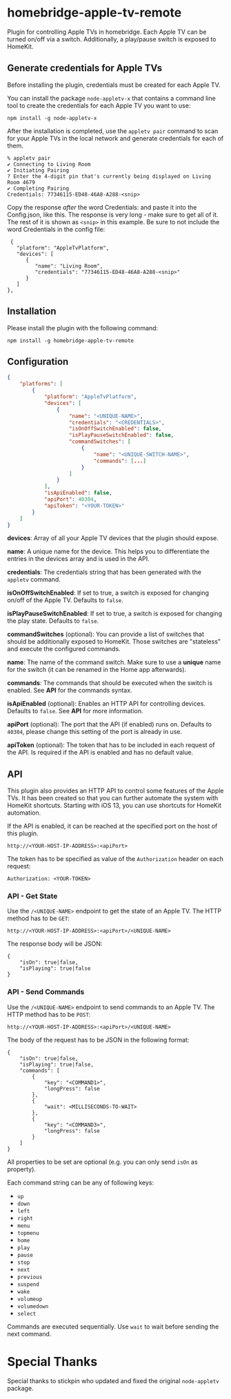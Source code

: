 # homebridge-apple-tv-remote

Plugin for controlling Apple TVs in homebridge. Each Apple TV can be turned on/off via a switch. Additionally, a play/pause switch is exposed to HomeKit.

## Generate credentials for Apple TVs

Before installing the plugin, credentials must be created for each Apple TV. 

You can install the package `node-appletv-x` that contains a command line tool to create the credentials for each Apple TV you want to use:

```
npm install -g node-appletv-x
```

After the installation is completed, use the `appletv pair` command to scan for your Apple TVs in the local network and generate credentials for each of them. 

```appletv pair
% appletv pair        
✔ Connecting to Living Room
✔ Initiating Pairing
? Enter the 4-digit pin that's currently being displayed on Living Room 4679
✔ Completing Pairing
Credentials: 77346115-ED48-46A8-A288-<snip>
```
Copy the response *after* the word Credentials: and paste it into the Config.json, like this. The response is very long - make sure to get all of it. 
The rest of it is shown as `<snip>` in this example. Be sure to not include the word Credentials in the config file:
```
 {
   "platform": "AppleTvPlatform",
   "devices": [
      {
         "name": "Living Room",
         "credentials": "77346115-ED48-46A8-A288-<snip>"
      }
   ]
},
``` 

## Installation

Please install the plugin with the following command:

```
npm install -g homebridge-apple-tv-remote
```

## Configuration

```json
{
    "platforms": [
        {
            "platform": "AppleTvPlatform",
            "devices": [
                {
                    "name": "<UNIQUE-NAME>",
                    "credentials": "<CREDENTIALS>",
                    "isOnOffSwitchEnabled": false,
                    "isPlayPauseSwitchEnabled": false,
                    "commandSwitches": [
                        {
                            "name": "<UNIQUE-SWITCH-NAME>",
                            "commands": [...]
                        }
                    ]
                }
            ],
            "isApiEnabled": false,
            "apiPort": 40304,
            "apiToken": "<YOUR-TOKEN>"
        }
    ]
}
```

**devices**: Array of all your Apple TV devices that the plugin should expose.

**name**: A unique name for the device. This helps you to differentiate the entries in the devices array and is used in the API.

**credentials**: The credentials string that has been generated with the `appletv` command.

**isOnOffSwitchEnabled**: If set to true, a switch is exposed for changing on/off of the Apple TV. Defaults to `false`.

**isPlayPauseSwitchEnabled**: If set to true, a switch is exposed for changing the play state. Defaults to `false`.

**commandSwitches** (optional): You can provide a list of switches that should be additionally exposed to HomeKit. Those switches are "stateless" and execute the configured commands.

**name**: The name of the command switch. Make sure to use a **unique** name for the switch (it can be renamed in the Home app afterwards).

**commands**: The commands that should be executed when the switch is enabled. See **API** for the commands syntax.

**isApiEnabled** (optional): Enables an HTTP API for controlling devices. Defaults to `false`. See **API** for more information.

**apiPort** (optional): The port that the API (if enabled) runs on. Defaults to `40304`, please change this setting of the port is already in use.

**apiToken** (optional): The token that has to be included in each request of the API. Is required if the API is enabled and has no default value.

## API

This plugin also provides an HTTP API to control some features of the Apple TVs. It has been created so that you can further automate the system with HomeKit shortcuts. Starting with iOS 13, you can use shortcuts for HomeKit automation.

If the API is enabled, it can be reached at the specified port on the host of this plugin. 
```
http://<YOUR-HOST-IP-ADDRESS>:<apiPort>
```

The token has to be specified as value of the `Authorization` header on each request:
```
Authorization: <YOUR-TOKEN>
```

### API - Get State

Use the `/<UNIQUE-NAME>` endpoint to get the state of an Apple TV. The HTTP method has to be `GET`:
```
http://<YOUR-HOST-IP-ADDRESS>:<apiPort>/<UNIQUE-NAME>
```

The response body will be JSON:

```
{
    "isOn": true|false,
    "isPlaying": true|false
}
```

### API - Send Commands

Use the `/<UNIQUE-NAME>` endpoint to send commands to an Apple TV. The HTTP method has to be `POST`:
```
http://<YOUR-HOST-IP-ADDRESS>:<apiPort>/<UNIQUE-NAME>
```

The body of the request has to be JSON in the following format:

```
{
    "isOn": true|false,
    "isPlaying": true|false,
    "commands": [
        {
            "key": "<COMMAND1>",
            "longPress": false
        },
        {
            "wait": <MILLISECONDS-TO-WAIT>
        },
        {
            "key": "<COMMAND3>",
            "longPress": false
        }
    ]
}
```

All properties to be set are optional (e.g. you can only send `isOn` as property).

Each command string can be any of following keys:

* `up`
* `down`
* `left`
* `right`
* `menu`
* `topmenu`
* `home`
* `play`
* `pause`
* `stop`
* `next`
* `previous`
* `suspend`
* `wake`
* `volumeup`
* `volumedown`
* `select`

Commands are executed sequentially. Use `wait` to wait before sending the next command.

# Special Thanks

Special thanks to stickpin who updated and fixed the original `node-appletv` package.
